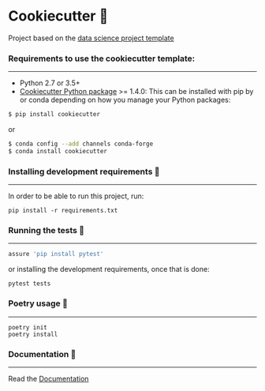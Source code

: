 # Cookiecutter :cookie:

Project based on the [data science project template](https://drivendata.github.io/cookiecutter-data-science/cookiecutter)</a>

### Requirements to use the cookiecutter template:
-----------
 - Python 2.7 or 3.5+
 - [Cookiecutter Python package](http://cookiecutter.readthedocs.org/en/latest/installation.html) >= 1.4.0: This can be installed with pip by or conda depending on how you manage your Python packages:

``` bash
$ pip install cookiecutter
```

or

``` bash
$ conda config --add channels conda-forge
$ conda install cookiecutter
```

### Installing development requirements :pencil:
------------
In order to be able to run this project, run:

    pip install -r requirements.txt

### Running the tests :pencil:
------------

```python
assure 'pip install pytest' 
```
or installing the development requirements, once that is done:

    pytest tests

### Poetry usage :pencil:
------------

    poetry init
    poetry install

### Documentation :page_facing_up:
------------

Read the [Documentation](docs/)
